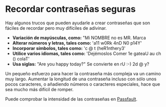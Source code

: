 [Title]: # (Recordando contraseñas seguras)
[Order]: # (7)

# Recordar contraseñas seguras
Hay algunos trucos que pueden ayudarle a crear contraseñas que son fáciles de recordar pero muy difíciles de adivinar.

*	**Variación de mayúsculas, como:** "Mi NOMBRE no es MR. Marca
*	**Alterar números y letras, tales como:** 'a11 w0Rk 4nD N0 p14Y'
*	**Incorporar símbolos, tales como:** 'c @ t (heR1nthery3'
*	**Utilice varios idiomas, tales como:** 'Dejémoslos Comer 1e gateaU au ch () colaT'
*	**Usa siglas:** "Are you happy today?" Se convierte en rU :-) 2d @ y?

Un pequeño esfuerzo para hacer la contraseña más compleja va un camino muy largo. Aumentar la longitud de una contraseña incluso con sólo unos pocos caracteres, o añadiendo números o caracteres especiales, hace que sea mucho más difícil de romper.

Puede comprobar la intensidad de las contraseñas en [Passfault](https://passfault.appspot.com/password_strength.html).

